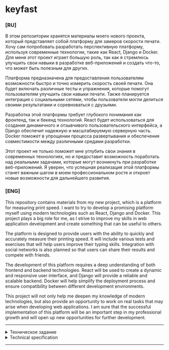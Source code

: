 # keyfast

### [RU]

В этом репозитории хранятся материалы моего нового проекта, который представляет собой платформу для замеров скорости печати. Хочу сам попробовать разработать перспективную платформу, используя современные технологии, такие как React, Django и Docker. Для меня этот проект играет большую роль, так как я стремлюсь улучшить свои навыки в разработке веб-приложений и создать что-то, что может быть полезным для других.

Платформа предназначена для предоставления пользователям возможности быстро и точно измерить скорость своей печати. Она будет включать различные тесты и упражнения, которые помогут пользователям улучшить свои навыки печати. Также планируется интеграция с социальными сетями, чтобы пользователи могли делиться своими результатами и соревноваться с друзьями.

Разработка этой платформы требует глубокого понимания как фронтенд, так и бекенд технологий. React будет использоваться для создания динамичного и отзывчивого пользовательского интерфейса, а Django обеспечит надежную и масштабируемую серверную часть. Docker поможет в упрощении процесса развертывания и обеспечения совместимости между различными средами разработки.

Этот проект не только поможет мне углубить свои знания в современных технологиях, но и предоставит возможность поработать над реальными задачами, которые могут возникнуть при разработке веб-приложений. Я уверен, что успешная реализация этой платформы станет важным шагом в моем профессиональном росте и откроет новые возможности для дальнейшего развития.

### [ENG]

This repository contains materials from my new project, which is a platform for measuring print speed. I want to try to develop a promising platform myself using modern technologies such as React, Django and Docker. This project plays a big role for me, as I strive to improve my skills in web application development and create something that can be useful to others.

The platform is designed to provide users with the ability to quickly and accurately measure their printing speed. It will include various tests and exercises that will help users improve their typing skills. Integration with social networks is also planned so that users can share their results and compete with friends.

The development of this platform requires a deep understanding of both frontend and backend technologies. React will be used to create a dynamic and responsive user interface, and Django will provide a reliable and scalable backend. Docker will help simplify the deployment process and ensure compatibility between different development environments.

This project will not only help me deepen my knowledge of modern technologies, but also provide an opportunity to work on real tasks that may arise when developing web applications. I am sure that the successful implementation of this platform will be an important step in my professional growth and will open up new opportunities for further development.

---

<details><summary>Техническое задание</summary>
Цель проекта разработать платформу для измерения скорости печати с целью научиться использовать в связке Django, React.js, Next.js, Tailwind, Docker. Если не получится использовать Next.js предполагается простое использование Tailwind. Сам проект представляет из себя платформу для замеров скорости печати пользователя и дальнейшего сохранения результатов. Предполагается простейшая реализация социальных функций на платформе.<br>
Техническое задание

- Разработать красивый и минималистичный интерфейс
- Реализовать аккаунты пользователей, статистику, таблицы лидеров и некоторые социальные функции
- В полной мере разработать возможность набора текста на скорость
- Если будет возможность и время реализовать собственное API

Основные моменты при разработке 

- Необходимо интегрировать в проект React.js/Next.js
- Далее настроить конифигурацию React/Next.js
- Продумать визуальную составляющую сайта
- Импортировать Tailwind в React и выполнить его настройку
- Сверстать проект на React.js/Next.js и Tailwind

* Далее необходимо разработать Django проект
* Выполнить настройку Django ОРМ и проработать БД
* Разработать POST запросы и весь функционал для работы системы
* Провести тестирование и проверить работоспособность
* Выявить баги и внести фиксы

+ Далее необходимо связать React и Django
+ Провести тестирование работы фронта и бэка
+ Настроить серверную составляющую
+ Внедрить внутрь проекта Docker, запускающий React и Django
+ Добавить файл requirements.txt и произвести настройку конфигурации
</details>


<details><summary>Technical specification</summary>
The goal of the project is to develop a platform for measuring print speed in order to learn how to use Django, React in conjunction.js, Next.js, Tailwind, Docker. If you can't use Next.js assumes a simple use of Tailwind. The project itself is a platform for measuring the user's printing speed and further saving the results. The simplest implementation of social functions on the platform is assumed.<br>
Terms of reference 

- Develop a beautiful and minimalistic interface
- Implement user accounts, statistics, leaderboards and some social features
- Fully develop the ability to type text at speed
- If there is an opportunity and time to implement your own API

The main points in the development

- It is necessary to integrate into the project React.js/Next.js
- Next, configure the React.js/Next.js configuration
- Think over the visual component of the site
- Import Tailwind into React.js/Next.js and configure it
- Create a project on React.js/Next.js and Tailwind

* Next, you need to develop a Django project
* Configure Django ORM and work through the database
* Develop POST requests and all the functionality for the operation of the system
* Conduct testing and check the performance
* Identify bugs and make fixes

+ Next, you need to link React and Django
+ To test the work of the front and back
+ Configure the server component
+ Embed inside the Docker project that runs React and Django
+ Add a file requirements.txt and make configuration settings
</details>

---
